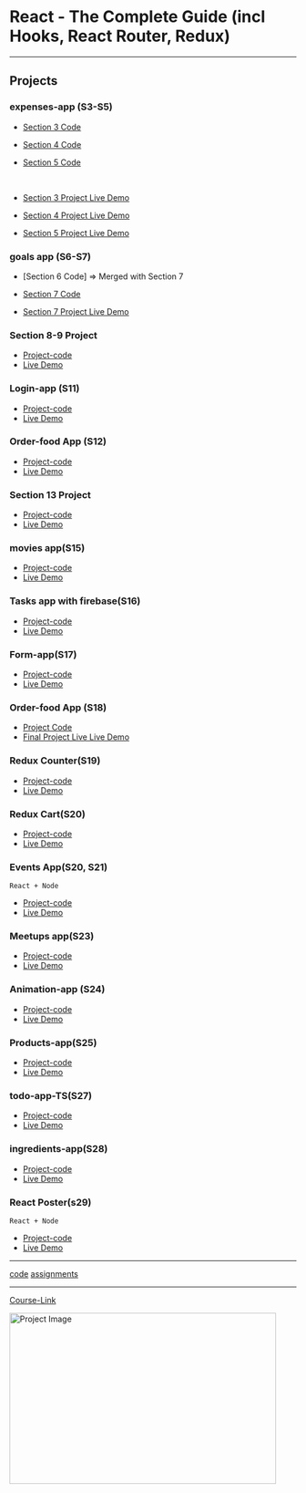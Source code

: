 # React - The Complete Guide (incl Hooks, React Router, Redux)

---

## Projects

### expenses-app (S3-S5)

- [Section 3 Code](./Projects/01-Expenses-app/S03-project)
- [Section 4 Code](./Projects/01-Expenses-app/S04-project/)
- [Section 5 Code](./Projects/01-Expenses-app/S05-project/)

  <br/>

- [Section 3 Project Live Demo](https://64a94c23cb9938736bf7498f--radiant-meringue-406032.netlify.app/)
- [Section 4 Project Live Demo](https://64a94d596ffd1075f4ee1eb8--rainbow-crisp-dedd9a.netlify.app/)
- [Section 5 Project Live Demo](https://expensses-app.vercel.app/)

### goals app (S6-S7)

- [Section 6 Code] => Merged with Section 7
- [Section 7 Code](./Projects/02-goals-app/S07-project/)
  <br/>

- [Section 7 Project Live Demo](https://mo-goals-app.netlify.app/)

### Section 8-9 Project

- [Project-code](./Projects/03-section-8-9-project)
- [Live Demo](https://mo-user.netlify.app/)

### Login-app (S11)

- [Project-code](./Projects/04-Login-app-s10/)
- [Live Demo](https://mo-login.netlify.app/)

### Order-food App (S12)

- [Project-code](./Projects/05-order-food-app/S11-project/)
- [Live Demo](https://mo-order-food.netlify.app/)

### Section 13 Project

- [Project-code](./Projects/07-S13-project)
- [Live Demo](https://mo-search-app.netlify.app//)

### movies app(S15)

- [Project-code](./Projects/08-movies-app)
- [Live Demo](https://mo-movies-app.netlify.app/)

### Tasks app with firebase(S16)

- [Project-code](./Projects/09-task-app-firbase/)
- [Live Demo](https://tasks-app-eta.vercel.app/)

### Form-app(S17)

- [Project-code](./Projects/10-form-app)
- [Live Demo](https://mo-form-app.netlify.app/)

### Order-food App (S18)

- [Project Code](./Projects/05-order-food-app/S17-project/)
- [Final Project Live Live Demo](https://mo-food-order.netlify.app/)

### Redux Counter(S19)

- [Project-code](./Projects/11-redux-counter)
- [Live Demo](https://mo-redux-counter.netlify.app/)

### Redux Cart(S20)

- [Project-code](./Projects/12-redux-cart)
- [Live Demo](https://mo-redux-cart.netlify.app/)

### Events App(S20, S21)

`React + Node`

- [Project-code](./Projects/13-events-app)
- [Live Demo](https://events-l6bk.onrender.com/)

### Meetups app(S23)

- [Project-code](./Projects/15-meetups-app)
- [Live Demo](https://nextjs-jxsletvhz-mahmoudali2233.vercel.app/)

### Animation-app (S24)

- [Project-code](./Projects/16-animation-app)
- [Live Demo](https://mo-animation-app.netlify.app/)

### Products-app(S25)

- [Project-code](./Projects/17-Products-app)
- [Live Demo](https://mo-products.netlify.app/)

### todo-app-TS(S27)

- [Project-code](./Projects/18-todo-app-TS)
- [Live Demo](https://mo-ts-todo-app.netlify.app/)

### ingredients-app(S28)

- [Project-code](./Projects/19-ingredients-app/)
- [Live Demo](https://mo-ingredients.netlify.app/)

### React Poster(s29)

`React + Node`

- [Project-code](./Projects/20-react-poster/)
- [Live Demo](https://posts-15f6.onrender.com/)

---

[code](Code)
[assignments](Code/)

---

[Course-Link](https://www.udemy.com/course/react-the-complete-guide-incl-redux/)<br>

<img src="https://udemy-certificate.s3.amazonaws.com/image/UC-200c613d-bb23-44db-8b1f-2b9b64e0a817.jpg" width="468" height="300" alt="Project Image">
